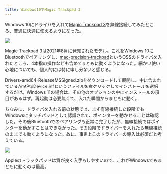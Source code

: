 ```yaml
---
title: Windows10でMagic Trackpad 3
---
```

Windows 10にドライバを入れて[Magic Trackpad 3](https://www.amazon.co.jp/dp/B09BTT6FJ9)を無線接続してみたところ、普通に快適に使えるようになった。

![](https://lh6.googleusercontent.com/kcb9vOiNxGXFZzQxUp8nBZ76TvBQtpISAkiyK0LacJ8s1TstsMNxEap6Ibm0KFr6wsD_703svWSK62DVUg-rlOMPvdwYmK5jjcj41V6CFVdanZwCD7-sFWRnEJxy6grVHzWdQk6Ab6BiaBbc8gkWkGngChS1uHEdi_gqBtGTiZzMzb9KDLHhcRiHGg)

Magic Trackpad 3は2021年8月に発売されたモデル。これをWindows 10にBluetoothでペアリングし、[mac-precision-trackpad](https://github.com/imbushuo/mac-precision-touchpad)というOSSのドライバを入れたところ、4本指の操作なども含めてまともに動くようになった。細かい使い心地についても、個人的には特に申し分ないと感じる。

Drivers-amd64-ReleaseMSSigned.zipをダウンロードして展開し、中に含まれているAmtPtpDevice.infというファイルを右クリックしてインストールを選択するだけ。Windows 11の場合は、その他のオプションの中にインストールの項目があるはず。再起動は必要無くて、入れた瞬間からまともに動く。

ちなみに、ドライバを入れる前の状態では、まず有線接続した段階でもWindowsにタッチパッドとして認識されて、ポインターを動かせることは確認した。その後Bluetoothでのペアリングも正常に完了したが、無線接続ではポインターを動かすことはできなかった。その段階でドライバーを入れたら無線接続のままでも動くようになった。故に、事実上このドライバーの導入は必須だと考えている。

![](https://lh5.googleusercontent.com/ChDvsQuHZ__Y7xxyJdeWNO1WMf5WAZyNCG0JtZeKQBEaQu8fBjoCkyhq8Jo_R-bL0JHy0qnqv5bLOEknbQD394rDJ-gfX0b99XMzYYCO7og5TTEXUXjJ9oCEsRoecfBUnxydlLzp_bN3mrj0DKmIa_-RPVertxkKAA3irhDP55kmM9n418NesgKPkA)

Appleのトラックパッドは質が良く入手もしやすいので、これがWindowsでもまともに動くのは最高。
